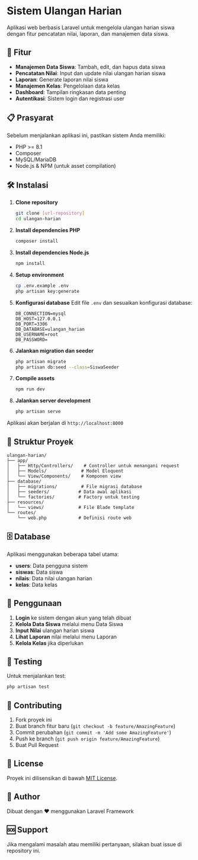 # Sistem Ulangan Harian

Aplikasi web berbasis Laravel untuk mengelola ulangan harian siswa dengan fitur pencatatan nilai, laporan, dan manajemen data siswa.

## 🚀 Fitur

- **Manajemen Data Siswa**: Tambah, edit, dan hapus data siswa
- **Pencatatan Nilai**: Input dan update nilai ulangan harian siswa
- **Laporan**: Generate laporan nilai siswa
- **Manajemen Kelas**: Pengelolaan data kelas
- **Dashboard**: Tampilan ringkasan data penting
- **Autentikasi**: Sistem login dan registrasi user

## 📋 Prasyarat

Sebelum menjalankan aplikasi ini, pastikan sistem Anda memiliki:

- PHP >= 8.1
- Composer
- MySQL/MariaDB
- Node.js & NPM (untuk asset compilation)

## 🛠️ Instalasi

1. **Clone repository**
   ```bash
   git clone [url-repository]
   cd ulangan-harian
   ```

2. **Install dependencies PHP**
   ```bash
   composer install
   ```

3. **Install dependencies Node.js**
   ```bash
   npm install
   ```

4. **Setup environment**
   ```bash
   cp .env.example .env
   php artisan key:generate
   ```

5. **Konfigurasi database**
   Edit file `.env` dan sesuaikan konfigurasi database:
   ```env
   DB_CONNECTION=mysql
   DB_HOST=127.0.0.1
   DB_PORT=3306
   DB_DATABASE=ulangan_harian
   DB_USERNAME=root
   DB_PASSWORD=
   ```

6. **Jalankan migration dan seeder**
   ```bash
   php artisan migrate
   php artisan db:seed --class=SiswaSeeder
   ```

7. **Compile assets**
   ```bash
   npm run dev
   ```

8. **Jalankan server development**
   ```bash
   php artisan serve
   ```

Aplikasi akan berjalan di `http://localhost:8000`

## 📁 Struktur Proyek

```
ulangan-harian/
├── app/
│   ├── Http/Controllers/    # Controller untuk menangani request
│   ├── Models/             # Model Eloquent
│   └── View/Components/    # Komponen view
├── database/
│   ├── migrations/         # File migrasi database
│   ├── seeders/           # Data awal aplikasi
│   └── factories/         # Factory untuk testing
├── resources/
│   └── views/             # File Blade template
└── routes/
    └── web.php            # Definisi route web
```

## 🗄️ Database

Aplikasi menggunakan beberapa tabel utama:

- **users**: Data pengguna sistem
- **siswas**: Data siswa
- **nilais**: Data nilai ulangan harian
- **kelas**: Data kelas

## 🎯 Penggunaan

1. **Login** ke sistem dengan akun yang telah dibuat
2. **Kelola Data Siswa** melalui menu Data Siswa
3. **Input Nilai** ulangan harian siswa
4. **Lihat Laporan** nilai melalui menu Laporan
5. **Kelola Kelas** jika diperlukan

## 🧪 Testing

Untuk menjalankan test:

```bash
php artisan test
```

## 📝 Contributing

1. Fork proyek ini
2. Buat branch fitur baru (`git checkout -b feature/AmazingFeature`)
3. Commit perubahan (`git commit -m 'Add some AmazingFeature'`)
4. Push ke branch (`git push origin feature/AmazingFeature`)
5. Buat Pull Request

## 📄 License

Proyek ini dilisensikan di bawah [MIT License](LICENSE).

## 👥 Author

Dibuat dengan ❤️ menggunakan Laravel Framework

## 🆘 Support

Jika mengalami masalah atau memiliki pertanyaan, silakan buat issue di repository ini.

